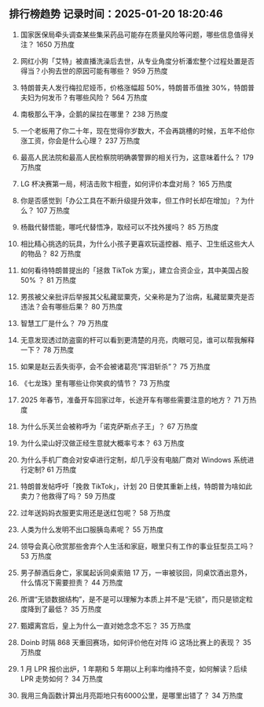 
## 排行榜趋势 记录时间：2025-01-20 18:20:46
  
  1. 国家医保局牵头调查某些集采药品可能存在质量风险等问题，哪些信息值得关注？ 1650 万热度
    
  2. 网红小狗「艾特」被直播洗澡后去世，从专业角度分析潘宏整个过程处置是否得当？小狗去世的原因可能有哪些？ 959 万热度
    
  3. 特朗普夫人发行梅拉尼娅币，价格涨幅超 50%，特朗普币值挫 30%，特朗普夫妇为何发币？有哪些风险？ 564 万热度
    
  4. 南极那么干净，企鹅的屎拉在哪里？ 238 万热度
    
  5. 一个老板用了你二十年，现在觉得你岁数大，不会再跳槽的时候，五年不给你涨工资，你会是什么心理？ 237 万热度
    
  6. 最高人民法院和最高人民检察院明确袭警罪的相关行为，这意味着什么？ 179 万热度
    
  7. LG 杯决赛第一局，柯洁击败卞相壹，如何评价本盘对局？ 165 万热度
    
  8. 你是否感觉到「办公工具在不断升级提升效率，但工作时长却在增加」？为什么？ 107 万热度
    
  9. 杨戬代替悟能，哪吒代替悟净，取经可以不找外援吗？ 85 万热度
    
  10. 相比精心挑选的玩具，为什么小孩子更喜欢玩遥控器、瓶子、卫生纸这些大人的物品？ 82 万热度
    
  11. 如何看待特朗普提出的「拯救 TikTok 方案」，建立合资企业，其中美国占股 50% ？ 81 万热度
    
  12. 男孩被父亲批评后举报其父私藏罂粟壳，父亲称是为了治病，私藏罂粟壳是否违法？会有哪些后果？ 80 万热度
    
  13. 智慧工厂是什么？ 79 万热度
    
  14. 无意发现透过防盗窗的杆可以看到更清楚的月亮，肉眼可见，谁可以帮我解释一下？ 78 万热度
    
  15. 如果是赵云丢失街亭，会不会被诸葛亮“挥泪斩杀”？ 75 万热度
    
  16. 《七龙珠》里有哪些让你笑疯的情节？ 73 万热度
    
  17. 2025 年春节，准备开车回家过年，长途开车有哪些需要注意的地方？ 71 万热度
    
  18. 为什么乐芙兰会被称呼为「诺克萨斯点子王」？ 67 万热度
    
  19. 为什么梁山好汉做正经生意就大概率亏本？ 63 万热度
    
  20. 为什么手机厂商会对安卓进行定制，却几乎没有电脑厂商对 Windows 系统进行定制? 61 万热度
    
  21. 特朗普发帖呼吁「挽救 TikTok」，计划 20 日使其重新上线，特朗普为啥如此卖力？他救得了吗？ 59 万热度
    
  22. 过年送妈妈衣服更实用还是送红包呢？ 58 万热度
    
  23. 人类为什么发明不出口服胰岛素呢？ 55 万热度
    
  24. 领导会真心欣赏那些舍弃个人生活和家庭，眼里只有工作的事业狂型员工吗？ 53 万热度
    
  25. 男子醉酒后身亡，家属起诉同桌索赔 17 万，一审被驳回，同桌饮酒出意外，什么情况下需要担责？ 44 万热度
    
  26. 所谓“无锁数据结构”，是不是可以理解为本质上并不是“无锁”，而只是锁定粒度降到了最低？ 35 万热度
    
  27. 甄嬛离宫后，皇上为什么一直对她念念不忘？ 35 万热度
    
  28. Doinb 时隔 868 天重回赛场，如何评价他在对阵 iG 这场比赛上的表现？ 35 万热度
    
  29. 1 月 LPR 报价出炉，1 年期和 5 年期以上利率均维持不变，如何解读？后续 LPR 走势如何？ 34 万热度
    
  30. 我用三角函数计算出月亮距地只有6000公里，是哪里出错了？ 34 万热度
    